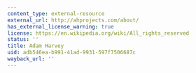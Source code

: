 ```yaml
---
content_type: external-resource
external_url: http://ahprojects.com/about/
has_external_license_warning: true
license: https://en.wikipedia.org/wiki/All_rights_reserved
status: ''
title: Adam Harvey
uid: adb546ea-b991-41ad-9931-597f7506687c
wayback_url: ''
---
```

